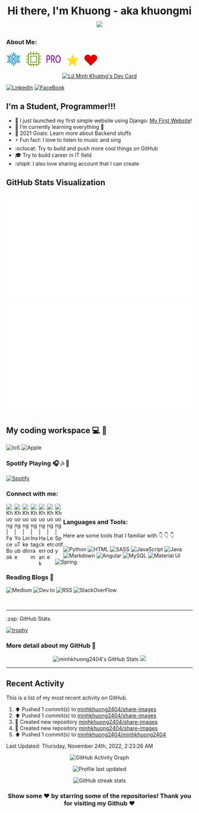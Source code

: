 <div align="center">
   <h1>Hi there, I'm Khuong - aka khuongmi<a href="https://hemant.codes"></a> <img src="https://media.giphy.com/media/hvRJCLFzcasrR4ia7z/giphy.gif" width="25px"> </h1>
</div>

### About Me:
<a href='https://archiveprogram.github.com/'><img src='https://raw.githubusercontent.com/acervenky/animated-github-badges/master/assets/acbadge.gif' width='40' height='40'></a> <a href='https://docs.github.com/en/developers'><img src='https://raw.githubusercontent.com/acervenky/animated-github-badges/master/assets/devbadge.gif' width='40' height='40'></a> <a href='https://github.com/pricing'><img src='https://raw.githubusercontent.com/acervenky/animated-github-badges/master/assets/pro.gif' width='40' height='40'></a> <a href='https://stars.github.com/'><img src='https://raw.githubusercontent.com/acervenky/animated-github-badges/master/assets/starbadge.gif' width='35' height='35'></a> <a href='https://docs.github.com/en/github/supporting-the-open-source-community-with-github-sponsors'><img src='https://raw.githubusercontent.com/acervenky/animated-github-badges/master/assets/sponsorbadge.gif' width='35' height='35'></a> 

<div align="center">
<a href="https://app.daily.dev/luminhkhuong"><img src="https://api.daily.dev/devcards/b636e31693104289b69b508b3b1de6dd.png?r=hqo" width="400" alt="Lữ Minh Khương's Dev Card"/></a>
</div>
              
[![LinkedIn](https://img.shields.io/badge/linkedin-%230077B5.svg?&style=for-the-badge&logo=linkedin&logoColor=white)](https://www.linkedin.com/in/luminhkhuong/)
[![FaceBook](https://img.shields.io/badge/facebook-%231877F2.svg?&style=for-the-badge&logo=facebook&logoColor=white)](https://www.facebook.com/khuong.luminh99/)

## I'm a Student, Programmer!!!

- 🔭 I just launched my first simple website using Django: [My First Website][website]!
- 🌱 I’m currently learning everything 🤣
- 🥅 2021 Goals: Learn more about Backend stuffs
- ⚡ Fun fact: I love to listen to music and sing
- :octocat: Try to build and push more cool things on GitHub
- :mortar_board: Try to build career in IT field
- :shipit: I also love sharing account that I can create

## GitHub Stats Visualization

<a href="https://github.com/minhkhuong2404/minhkhuong2404">

![](https://github.com/minhkhuong2404/github-stats/blob/master/generated/overview.svg)
![](https://github.com/minhkhuong2404/github-stats/blob/master/generated/languages.svg)

</a>

## My coding workspace :computer: :iphone:

![IoS](https://img.shields.io/badge/iOS-000000?logo=ios&logoColor=white&style=for-the-badge)
![Apple](https://img.shields.io/badge/apple-macbook%20pro%202016-%23999999.svg?&style=for-the-badge&logo=apple&logoColor=white)

### Spotify Playing 🎧 :notes: :musical_note:

[![Spotify](https://novatorem.minhkhuong2404.vercel.app/api/spotify)](https://open.spotify.com/user/3z3k0v453qbb71sxzcwjagspl)

### Connect with me:

[<img align="left" alt="Khuong | FaceBook" width="22px" src="https://cdn.jsdelivr.net/npm/simple-icons@3.12.2/icons/facebook.svg" />][facebook]
[<img align="left" alt="Khuong | YouTube" width="22px" src="https://cdn.jsdelivr.net/npm/simple-icons@v3/icons/youtube.svg" />][youtube]
[<img align="left" alt="Khuong | LinkedIn" width="22px" src="https://cdn.jsdelivr.net/npm/simple-icons@v3/icons/linkedin.svg" />][linkedin]
[<img align="left" alt="Khuong | Instagram" width="22px" src="https://cdn.jsdelivr.net/npm/simple-icons@v3/icons/instagram.svg" />][instagram]
[<img align="left" alt="Khuong | Hackerrank" width="22px" src="https://cdn.jsdelivr.net/npm/simple-icons@3.0.1/icons/hackerrank.svg" />][hackerrank]
[<img align="left" alt="Khuong | Leetcode" width="22px" src="https://cdn.jsdelivr.net/npm/simple-icons@3.0.1/icons/leetcode.svg" />][leetcode]
[<img align="left" alt="Khuong | Spotify" width="22px" src="https://cdn.jsdelivr.net/npm/simple-icons@3.0.1/icons/spotify.svg" />][spotify] 
<br />

### Languages and Tools:

Here are some tools that I familiar with :point_down: :point_down: :point_down:

![Python](https://img.shields.io/badge/python%20-%2314354C.svg?&style=for-the-badge&logo=python&logoColor=white)
![HTML](https://img.shields.io/badge/html5%20-%23E34F26.svg?&style=for-the-badge&logo=html5&logoColor=white)
![SASS](https://img.shields.io/badge/sass%20-%23CC6699.svg?&style=for-the-badge&logo=sass&logoColor=white)
![JavaScript](https://img.shields.io/badge/javascript%20-%23323330.svg?&style=for-the-badge&logo=javascript&logoColor=%23F7DF1E)
![Java](https://img.shields.io/badge/java-%23ED8B00.svg?&style=for-the-badge&logo=java&logoColor=white)
![Markdown](https://img.shields.io/badge/markdown-%23000000.svg?&style=for-the-badge&logo=markdown&logoColor=white)
![Angular](https://img.shields.io/badge/Angular-DD0031?style=for-the-badge&logo=angular&logoColor=white)
![MySQL](https://img.shields.io/badge/mysql-%2300f.svg?&style=for-the-badge&logo=mysql&logoColor=white)
![Material UI](https://img.shields.io/badge/Material--UI-0081CB?style=for-the-badge&logo=material-ui&logoColor=white)
![Spring](https://img.shields.io/badge/Spring-6DB33F?style=for-the-badge&logo=spring&logoColor=white)
<br />

### Reading Blogs :newspaper:

![Medium](https://img.shields.io/badge/medium-%2312100E.svg?&style=for-the-badge&logo=medium&logoColor=white)
![Dev.to](https://img.shields.io/badge/DEV.TO-%230A0A0A.svg?&style=for-the-badge&logo=dev.to&logoColor=white)
![RSS](https://img.shields.io/badge/rss-%23FFA500.svg?&style=for-the-badge&logo=rss&logoColor=white)
![StackOverFlow](https://img.shields.io/badge/stack%20overflow-FE7A16?logo=stack-overflow&logoColor=white&style=for-the-badge)

<br />

<hr>

<summary>:zap: GitHub Stats</summary>


[![trophy](https://github-profile-trophy.vercel.app/?username=minhkhuong2404&theme=flat&column=6&margin-w=15&margin-h=15)](https://github.com/ryo-ma/github-profile-trophy)

### More detail about my GitHub :tada:

<p align="center">
        <img alt="minhkhuong2404's GitHub Stats" src="https://github-readme-stats-alpha-vert.vercel.app/api?username=minhkhuong2404&theme=vue&show_icons=true&text_color=669900&hide_border=true&icon_color=ff9900"/>
        <img src="https://github-readme-stats-alpha-vert.vercel.app/api/top-langs/?username=minhkhuong2404&layout=compact&theme=vue&hide_border=true&text_color=669900&langs_count=8"/>
    
</p>

<hr />

## Recent Activity

This is a list of my most recent activity on GitHub.

<!--RECENT_ACTIVITY:start-->
1. ⬆️ Pushed 1 commit(s) to [minhkhuong2404/share-images](https://github.com/minhkhuong2404/share-images)
2. ⬆️ Pushed 1 commit(s) to [minhkhuong2404/share-images](https://github.com/minhkhuong2404/share-images)
3. 📔 Created new repository [minhkhuong2404/share-images](https://github.com/minhkhuong2404/share-images)
4. 📔 Created new repository [minhkhuong2404/share-images](https://github.com/minhkhuong2404/share-images)
5. ⬆️ Pushed 1 commit(s) to [minhkhuong2404/minhkhuong2404](https://github.com/minhkhuong2404/minhkhuong2404)
<!--RECENT_ACTIVITY:end-->

<!--RECENT_ACTIVITY:last_update-->
Last Updated: Thursday, November 24th, 2022, 2:23:26 AM
<!--RECENT_ACTIVITY:last_update_end-->

<div align="center">

![GitHub Activity Graph](https://activity-graph.herokuapp.com/graph?username=minhkhuong2404)  

![Profile last updated](https://img.shields.io/github/last-commit/minhkhuong2404/minhkhuong2404/master?label=Last%20updated&style=flat)

![GitHub streak stats](https://github-readme-streak-stats.herokuapp.com/?user=minhkhuong2404) 

### Show some ❤️ by starring some of the repositories! Thank you for visiting my Github ❤️

</div>

[website]: http://khuongfirstapp.herokuapp.com/
[facebook]: https://www.facebook.com/khuong.luminh99/
[youtube]: https://www.youtube.com/channel/UC962yCeNNxO3TUqffNo1VLw/
[instagram]: https://www.instagram.com/mminhkkhuong/
[linkedin]: https://www.linkedin.com/in/luminhkhuong/
[hackerrank]: https://www.hackerrank.com/khuonglu19991?hr_r=1
[leetcode]: https://leetcode.com/khuonglu1999/
[spotify]: https://open.spotify.com/user/3z3k0v453qbb71sxzcwjagspl?si=Rln3DNmTQZqbQsIZ4iicUw
